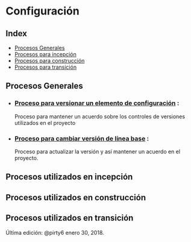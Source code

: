# Configuración

## Index
* [Procesos Generales](#general)
* [Procesos para incepción](#incepcion)
* [Procesos para construcción](#construccion)
* [Procesos para transición](#transicion)


<a id="general"></a>
## Procesos Generales
* ### [Proceso para versionar un elemento de configuración](https://github.com/CaveLabs-1/Wiki/blob/master/Configuracion/Procesos/Proceso%20Cambios.md) :
  Proceso para mantener un acuerdo sobre los controles de versiones utilizados en el proyecto

* ### [Proceso para cambiar versión de línea base](https://github.com/CaveLabs-1/Wiki/blob/master/Configuracion/Scripts/Proceso%20Cambios.md) :
  Proceso para actualizar la versión y así mantener un acuerdo en el proyecto.

<a id="incepcion"></a>
## Procesos utilizados en incepción

<a id="construccion"></a>
## Procesos utilizados en construcción

<a id="transicion"></a>
## Procesos utilizados en transición

Última edición: @pirty6 enero 30, 2018.
